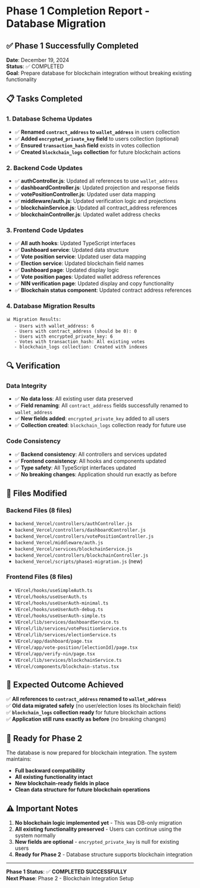 # Phase 1 Completion Report - Database Migration

## ✅ Phase 1 Successfully Completed

**Date**: December 19, 2024  
**Status**: ✅ COMPLETED  
**Goal**: Prepare database for blockchain integration without breaking existing functionality

## 📋 Tasks Completed

### 1. Database Schema Updates
- ✅ **Renamed `contract_address` to `wallet_address`** in users collection
- ✅ **Added `encrypted_private_key` field** to users collection (optional)
- ✅ **Ensured `transaction_hash` field** exists in votes collection
- ✅ **Created `blockchain_logs` collection** for future blockchain actions

### 2. Backend Code Updates
- ✅ **authController.js**: Updated all references to use `wallet_address`
- ✅ **dashboardController.js**: Updated projection and response fields
- ✅ **votePositionController.js**: Updated user data mapping
- ✅ **middleware/auth.js**: Updated verification logic and projections
- ✅ **blockchainService.js**: Updated all contract_address references
- ✅ **blockchainController.js**: Updated wallet address checks

### 3. Frontend Code Updates
- ✅ **All auth hooks**: Updated TypeScript interfaces
- ✅ **Dashboard service**: Updated data structure
- ✅ **Vote position service**: Updated user data mapping
- ✅ **Election service**: Updated blockchain field names
- ✅ **Dashboard page**: Updated display logic
- ✅ **Vote position pages**: Updated wallet address references
- ✅ **NIN verification page**: Updated display and copy functionality
- ✅ **Blockchain status component**: Updated contract address references

### 4. Database Migration Results
```
📊 Migration Results:
   - Users with wallet_address: 6
   - Users with contract_address (should be 0): 0
   - Users with encrypted_private_key: 6
   - Votes with transaction_hash: All existing votes
   - blockchain_logs collection: Created with indexes
```

## 🔍 Verification

### Data Integrity
- ✅ **No data loss**: All existing user data preserved
- ✅ **Field renaming**: All `contract_address` fields successfully renamed to `wallet_address`
- ✅ **New fields added**: `encrypted_private_key` added to all users
- ✅ **Collection created**: `blockchain_logs` collection ready for future use

### Code Consistency
- ✅ **Backend consistency**: All controllers and services updated
- ✅ **Frontend consistency**: All hooks and components updated
- ✅ **Type safety**: All TypeScript interfaces updated
- ✅ **No breaking changes**: Application should run exactly as before

## 📁 Files Modified

### Backend Files (8 files)
- `backend_Vercel/controllers/authController.js`
- `backend_Vercel/controllers/dashboardController.js`
- `backend_Vercel/controllers/votePositionController.js`
- `backend_Vercel/middleware/auth.js`
- `backend_Vercel/services/blockchainService.js`
- `backend_Vercel/controllers/blockchainController.js`
- `backend_Vercel/scripts/phase1-migration.js` (new)

### Frontend Files (8 files)
- `VErcel/hooks/useSimpleAuth.ts`
- `VErcel/hooks/useUserAuth.ts`
- `VErcel/hooks/useUserAuth-minimal.ts`
- `VErcel/hooks/useUserAuth-debug.ts`
- `VErcel/hooks/useUserAuth-simple.ts`
- `VErcel/lib/services/dashboardService.ts`
- `VErcel/lib/services/votePositionService.ts`
- `VErcel/lib/services/electionService.ts`
- `VErcel/app/dashboard/page.tsx`
- `VErcel/app/vote-position/[electionId]/page.tsx`
- `VErcel/app/verify-nin/page.tsx`
- `VErcel/lib/services/blockchainService.ts`
- `VErcel/components/blockchain-status.tsx`

## 🎯 Expected Outcome Achieved

✅ **All references to `contract_address` renamed to `wallet_address`**  
✅ **Old data migrated safely** (no user/election loses its blockchain field)  
✅ **`blockchain_logs` collection ready** for future blockchain actions  
✅ **Application still runs exactly as before** (no breaking changes)

## 🚀 Ready for Phase 2

The database is now prepared for blockchain integration. The system maintains:
- **Full backward compatibility**
- **All existing functionality intact**
- **New blockchain-ready fields in place**
- **Clean data structure for future blockchain operations**

## ⚠️ Important Notes

1. **No blockchain logic implemented yet** - This was DB-only migration
2. **All existing functionality preserved** - Users can continue using the system normally
3. **New fields are optional** - `encrypted_private_key` is null for existing users
4. **Ready for Phase 2** - Database structure supports blockchain integration

---

**Phase 1 Status**: ✅ **COMPLETED SUCCESSFULLY**  
**Next Phase**: Phase 2 - Blockchain Integration Setup

